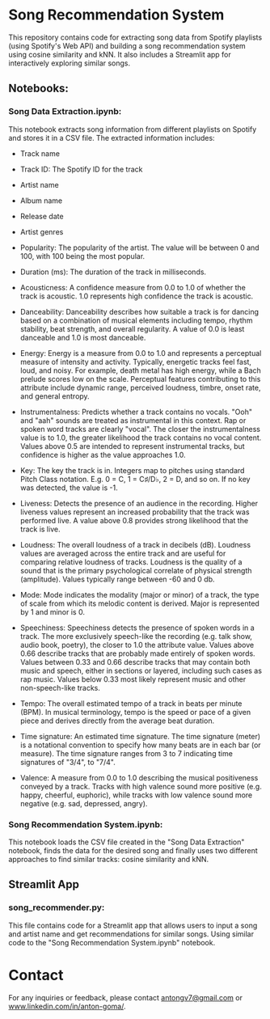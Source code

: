 # Song Recommendation System
This repository contains code for extracting song data from Spotify playlists (using Spotify's Web API) and building a song recommendation system using cosine similarity and kNN. It also includes a Streamlit app for interactively exploring similar songs. 

## Notebooks:
### Song Data Extraction.ipynb:
This notebook extracts song information from different playlists on Spotify and stores it in a CSV file. The extracted information includes:
- Track name
- Track ID: The Spotify ID for the track
- Artist name
- Album name
- Release date
- Artist genres
- Popularity: The popularity of the artist. The value will be between 0 and 100, with 100 being the most popular.
- Duration (ms): The duration of the track in milliseconds.
- Acousticness: A confidence measure from 0.0 to 1.0 of whether the track is acoustic. 1.0 represents high confidence the track is acoustic.
- Danceability: Danceability describes how suitable a track is for dancing based on a combination of musical elements including tempo, rhythm stability, beat strength, and overall regularity. A value of 0.0 is least danceable and 1.0 is most danceable.

- Energy: Energy is a measure from 0.0 to 1.0 and represents a perceptual measure of intensity and activity. Typically, energetic tracks feel fast, loud, and noisy. For example, death metal has high energy, while a Bach prelude scores low on the scale. Perceptual features contributing to this attribute include dynamic range, perceived loudness, timbre, onset rate, and general entropy.
  
- Instrumentalness: Predicts whether a track contains no vocals. "Ooh" and "aah" sounds are treated as instrumental in this context. Rap or spoken word tracks are clearly "vocal". The closer the instrumentalness value is to 1.0, the greater likelihood the track contains no vocal content. Values above 0.5 are intended to represent instrumental tracks, but confidence is higher as the value approaches 1.0.
  
- Key: The key the track is in. Integers map to pitches using standard Pitch Class notation. E.g. 0 = C, 1 = C♯/D♭, 2 = D, and so on. If no key was detected, the value is -1.
- Liveness: Detects the presence of an audience in the recording. Higher liveness values represent an increased probability that the track was performed live. A value above 0.8 provides strong likelihood that the track is live.
  
- Loudness: The overall loudness of a track in decibels (dB). Loudness values are averaged across the entire track and are useful for comparing relative loudness of tracks. Loudness is the quality of a sound that is the primary psychological correlate of physical strength (amplitude). Values typically range between -60 and 0 db.
  
- Mode: Mode indicates the modality (major or minor) of a track, the type of scale from which its melodic content is derived. Major is represented by 1 and minor is 0.
- Speechiness: Speechiness detects the presence of spoken words in a track. The more exclusively speech-like the recording (e.g. talk show, audio book, poetry), the closer to 1.0 the attribute value. Values above 0.66 describe tracks that are probably made entirely of spoken words. Values between 0.33 and 0.66 describe tracks that may contain both music and speech, either in sections or layered, including such cases as rap music. Values below 0.33 most likely represent music and other non-speech-like tracks.

- Tempo: The overall estimated tempo of a track in beats per minute (BPM). In musical terminology, tempo is the speed or pace of a given piece and derives directly from the average beat duration.
  
- Time signature: An estimated time signature. The time signature (meter) is a notational convention to specify how many beats are in each bar (or measure). The time signature ranges from 3 to 7 indicating time signatures of "3/4", to "7/4".

- Valence: A measure from 0.0 to 1.0 describing the musical positiveness conveyed by a track. Tracks with high valence sound more positive (e.g. happy, cheerful, euphoric), while tracks with low valence sound more negative (e.g. sad, depressed, angry).



### Song Recommendation System.ipynb:
This notebook loads the CSV file created in the "Song Data Extraction" notebook, finds the data for the desired song and finally uses two different approaches to find similar tracks: cosine similarity and kNN.


## Streamlit App
### song_recommender.py: 
This file contains code for a Streamlit app that allows users to input a song and artist name and get recommendations for similar songs. Using similar code to the "Song Recommendation System.ipynb" notebook.


# Contact
For any inquiries or feedback, please contact antongv7@gmail.com or www.linkedin.com/in/anton-goma/.


